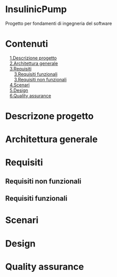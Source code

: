 # InsulinicPump
Progetto per fondamenti di ingegneria del software

# Contenuti
&emsp;[1.Descrizione progetto](#descrizione)  
&emsp;[2.Architettura generale](#architettura)  
&emsp;[3.Requisiti](#requisiti)  
&emsp;&emsp;[3.Requisiti funzionali](#rf)  
&emsp;&emsp;[3.Requisiti non funzionali](#rnf)  
&emsp;[4.Scenari](#scenari)  
&emsp;[5.Design](#design)  
&emsp;[6.Quality assurance](#qa)  
  

# Descrizone progetto <a name="descrizione"></a>

# Architettura generale <a name="architettura"></a>

# Requisiti <a name="requisiti"></a>

## Requisiti non funzionali <a name="rf"></a>

## Requisiti funzionali <a name="rnf"></a>

# Scenari <a name="scenari"></a>

# Design <a name="design"></a>

# Quality assurance <a name="qa"></a>
